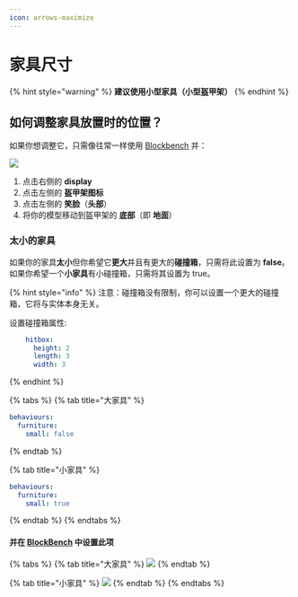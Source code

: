 ```yaml
---
icon: arrows-maximize
---
```


# 家具尺寸

{% hint style="warning" %}
**建议使用小型家具（小型盔甲架）**
{% endhint %}

## 如何调整家具放置时的位置？

如果你想调整它，只需像往常一样使用 [Blockbench](broken-reference) 并：

![](../../../.gitbook/assets/image\_\(8\).png)

1. 点击右侧的 **display**
2. 点击左侧的 **盔甲架图标**
3. 点击左侧的 **笑脸**（**头部**）
4. 将你的模型移动到盔甲架的 **底部**（即 **地面**）

### 太小的家具

如果你的家具**太小**但你希望它**更大**并且有更大的**碰撞箱**，只需将此设置为 **false**。\
如果你希望一个**小家具**有小碰撞箱，只需将其设置为 true。

{% hint style="info" %}
注意：碰撞箱没有限制，你可以设置一个更大的碰撞箱，它将与实体本身无关。

设置碰撞箱属性:

```yaml
    hitbox:
      height: 2
      length: 3
      width: 3
```
{% endhint %}

{% tabs %}
{% tab title="大家具" %}
```yaml
behaviours:
  furniture:
    small: false
```
{% endtab %}

{% tab title="小家具" %}
```yaml
behaviours:
  furniture:
    small: true
```
{% endtab %}
{% endtabs %}

#### 并在 [BlockBench](broken-reference) 中设置此项

{% tabs %}
{% tab title="大家具" %}
![](../../../.gitbook/assets/image\_\(9\).png)
{% endtab %}

{% tab title="小家具" %}
![](../../../.gitbook/assets/image\_\(10\).png)
{% endtab %}
{% endtabs %}
